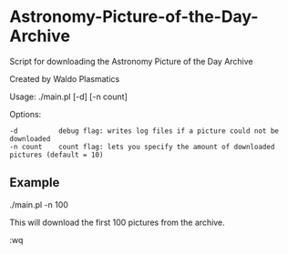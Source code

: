 # Astronomy-Picture-of-the-Day-Archive
Script for downloading the Astronomy Picture of the Day Archive

Created by Waldo Plasmatics

Usage: ./main.pl [-d] [-n count]

Options:

	-d			debug flag: writes log files if a picture could not be downloaded
	-n count	count flag: lets you specify the amount of downloaded pictures (default = 10)

## Example
./main.pl -n 100

This will download the first 100 pictures from the archive.

:wq
